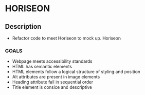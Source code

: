 # HORISEON

## Description

* Refactor code to meet Horiseon to mock up. Horiseon

### GOALS

* Webpage meets accessibility standards
* HTML has semantic elements
* HTML elements follow a logical structure of styling and position
* Alt attributes are present in image elements
* Heading attribute fall in sequential order
* Title element is consice and descriptive

